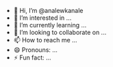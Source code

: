 - 👋 Hi, I’m @analewkanale
- 👀 I’m interested in ...
- 🌱 I’m currently learning ...
- 💞️ I’m looking to collaborate on ...
- 📫 How to reach me ...
- 😄 Pronouns: ...
- ⚡ Fun fact: ...

<!---
analewkanale/analewkanale is a ✨ special ✨ repository because its `README.md` (this file) appears on your GitHub profile.
You can click the Preview link to take a look at your changes.
--->
